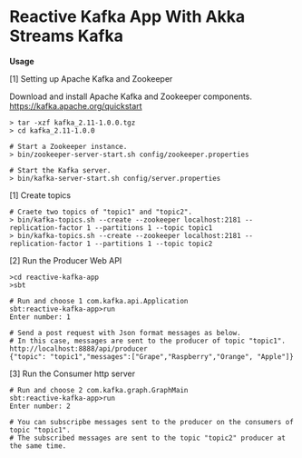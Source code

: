 # Reactive Kafka App With Akka Streams Kafka


**Usage** 

 [1] Setting up Apache Kafka and Zookeeper

Download and install Apache Kafka and Zookeeper components.
https://kafka.apache.org/quickstart

    > tar -xzf kafka_2.11-1.0.0.tgz
    > cd kafka_2.11-1.0.0
    
    # Start a Zookeeper instance.
    > bin/zookeeper-server-start.sh config/zookeeper.properties
    
    # Start the Kafka server.
    > bin/kafka-server-start.sh config/server.properties
    
 [1] Create topics 

    # Craete two topics of "topic1" and "topic2".
    > bin/kafka-topics.sh --create --zookeeper localhost:2181 --replication-factor 1 --partitions 1 --topic topic1 
    > bin/kafka-topics.sh --create --zookeeper localhost:2181 --replication-factor 1 --partitions 1 --topic topic2 

 [2] Run the Producer Web API

    >cd reactive-kafka-app
    >sbt
    
    # Run and choose 1 com.kafka.api.Application
    sbt:reactive-kafka-app>run
    Enter number: 1
    
    # Send a post request with Json format messages as below.
    # In this case, messages are sent to the producer of topic "topic1".
    http://localhost:8888/api/producer
    {"topic": "topic1","messages":["Grape","Raspberry","Orange", "Apple"]}
    
 [3] Run the Consumer http server
    
    # Run and choose 2 com.kafka.graph.GraphMain
    sbt:reactive-kafka-app>run
    Enter number: 2
    
    # You can subscripbe messages sent to the producer on the consumers of topic "topic1".
    # The subscribed messages are sent to the topic "topic2" producer at the same time.

